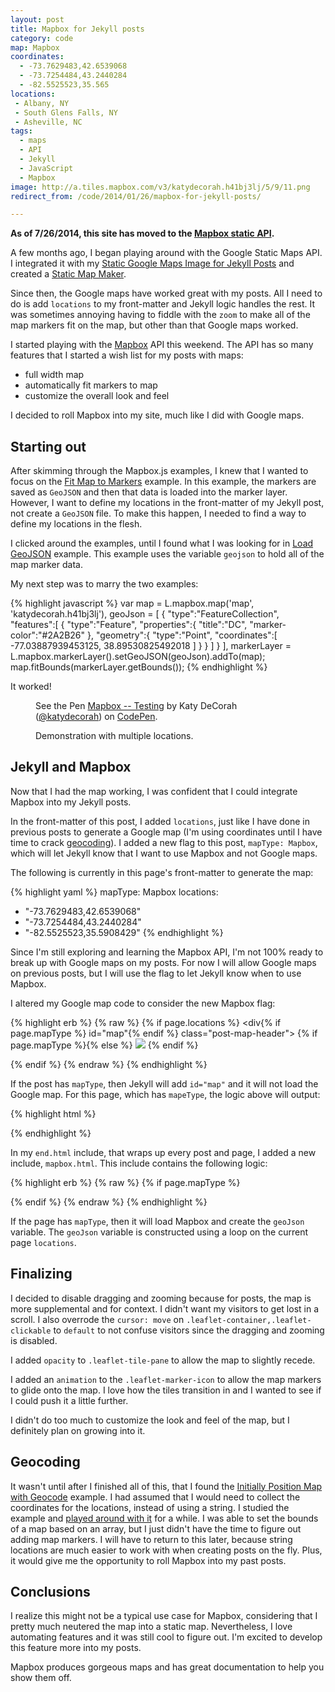 ```yaml
---
layout: post
title: Mapbox for Jekyll posts
category: code
map: Mapbox
coordinates:
  - -73.7629483,42.6539068
  - -73.7254484,43.2440284
  - -82.5525523,35.565
locations:
 - Albany, NY
 - South Glens Falls, NY
 - Asheville, NC
tags:
  - maps
  - API
  - Jekyll
  - JavaScript
  - Mapbox
image: http://a.tiles.mapbox.com/v3/katydecorah.h41bj3lj/5/9/11.png
redirect_from: /code/2014/01/26/mapbox-for-jekyll-posts/

---
```



**As of 7/26/2014, this site has moved to the [Mapbox static API](/code/2014/07/26/static-mapbox-for-jekyll/).**

A few months ago, I began playing around with the Google Static Maps API. I integrated it with my [Static Google Maps Image for Jekyll Posts](http://katydecorah.com/code/2013/09/06/google-maps-images-api-for-jekyll/) and created a [Static Map Maker](http://staticmapmaker.com).

Since then, the Google maps have worked great with my posts. All I need to do is add `locations` to my front-matter and Jekyll logic handles the rest. It was sometimes annoying having to fiddle with the `zoom` to make all of the map markers fit on the map, but other than that Google maps worked.

I started playing with the [Mapbox](https://www.mapbox.com) API this weekend. The API has so many features that I started a wish list for my posts with maps:

* full width map
* automatically fit markers to map
* customize the overall look and feel

I decided to roll Mapbox into my site, much like I did with Google maps.

## Starting out

After skimming through the Mapbox.js examples, I knew that I wanted to focus on the [Fit Map to Markers](https://www.mapbox.com/mapbox.js/example/v1.0.0/fit-map-to-markers/) example. In this example, the markers are saved as `GeoJSON` and then that data is loaded into the marker layer. However, I want to define my locations in the front-matter of my Jekyll post, not create a `GeoJSON` file. To make this happen, I needed to find a way to define my locations in the flesh.

I clicked around the examples, until I found what I was looking for in [Load GeoJSON](https://www.mapbox.com/mapbox.js/example/v1.0.0/load-geojson/) example. This example uses the variable `geojson` to hold all of the map marker data.

My next step was to marry the two examples:

{% highlight javascript %}
var map = L.mapbox.map('map', 'katydecorah.h41bj3lj'),
   geoJson = [
      {
        "type":"FeatureCollection",
        "features":[
          {
            "type":"Feature",
            "properties":{
              "title":"DC",
              "marker-color":"#2A2B26"
            },
            "geometry":{
              "type":"Point",
              "coordinates":[
                -77.03887939453125,
                38.89530825492018
              ]
            }
          }
        ]
      }
    ],
   markerLayer = L.mapbox.markerLayer().setGeoJSON(geoJson).addTo(map);
map.fitBounds(markerLayer.getBounds());
{% endhighlight %}

It worked!

<figure>
<p data-height="350" data-theme-id="97" data-slug-hash="4d4fc4b2cb6a777aa6f015813cc41ad4" data-default-tab="result" class='codepen'>See the Pen <a href='http://codepen.io/katydecorah/pen/4d4fc4b2cb6a777aa6f015813cc41ad4'>Mapbox -- Testing</a> by Katy DeCorah (<a href='http://codepen.io/katydecorah'>@katydecorah</a>) on <a href='http://codepen.io'>CodePen</a>.</p>
<figcaption>Demonstration with multiple locations.</figcaption>
</figure>

## Jekyll and Mapbox
Now that I had the map working, I was confident that I could integrate Mapbox into my Jekyll posts.

In the front-matter of this post, I added `locations`, just like I have done in previous posts to generate a Google map (I'm using coordinates until I have time to crack [geocoding](#geocoding)). I added a new flag to this post, `mapType: Mapbox`, which will let Jekyll know that I want to use Mapbox and not Google maps.

The following is currently in this page's front-matter to generate the map:

{% highlight yaml %}
mapType: Mapbox
locations:
 - "-73.7629483,42.6539068"
 - "-73.7254484,43.2440284"
 - "-82.5525523,35.5908429"
{% endhighlight %}

Since I'm still exploring and learning the Mapbox API, I'm not 100% ready to break up with Google maps on my posts. For now I will allow Google maps on previous posts, but I will use the flag to let Jekyll know when to use Mapbox.

I altered my Google map code to consider the new Mapbox flag:

{% highlight erb %}
{% raw %}
{% if page.locations %}
<div{% if page.mapType %} id="map"{% endif %} class="post-map-header">
	{% if page.mapType %}{% else %}
	<img src="http://maps.googleapis.com/maps/api/staticmap?{% for location in page.locations %}{% if forloop.first %}center={{location | replace:' ','+' }}&amp;markers=color:blue%7C{{location | replace:' ','+' }}{% else %}&amp;markers=color:blue%7C{{location | replace:' ','+' }}{% endif %}{% endfor %}&amp;zoom={% if page.zoom %}{{page.zoom}}{% else %}13{% endif %}&amp;size=1280x180&amp;scale=2&amp;sensor=false&amp;visual_refresh=true" class="post-location-image" alt=" ">
	{% endif %}
</div>
{% endif %}
{% endraw %}
{% endhighlight %}

If the post has `mapType`, then Jekyll will add `id="map"` and it will not load the Google map. For this page, which has `mapeType`, the logic above will output:

{% highlight html %}
<div id="map" class="post-map-header"></div>
{% endhighlight %}

In my `end.html` include, that wraps up every post and page, I added a new include, `mapbox.html`. This include contains the following logic:

{% highlight erb %}
{% raw %}
{% if page.mapType %}
<link href='//api.tiles.mapbox.com/mapbox.js/v1.6.1/mapbox.css' rel='stylesheet' />
<script src='//api.tiles.mapbox.com/mapbox.js/v1.6.1/mapbox.js'></script>
<script>
var geoJson = [{"type":"FeatureCollection","features":[{% for location in page.locations %}{"type":"Feature","properties":{"marker-color":"#2A2B26"},"geometry":{"type":"Point","coordinates":[{{location}}]}}{% if forloop.last == false %},{% endif %}{% endfor %}]}],
map = L.mapbox.map('map', 'katydecorah.h41bj3lj',{zoomControl: false}),
markerLayer = L.mapbox.markerLayer().setGeoJSON(geoJson).addTo(map);
map.fitBounds(markerLayer.getBounds());
map.dragging.disable();
map.touchZoom.disable();
map.doubleClickZoom.disable();
map.scrollWheelZoom.disable();
if (map.tap) map.tap.disable();
</script>
{% endif %}
{% endraw %}
{% endhighlight %}

If the page has `mapType`, then it will load Mapbox and create the `geoJson` variable. The `geoJson` variable is constructed using a loop on the current page `locations`.

## Finalizing

I decided to disable dragging and zooming because for posts, the map is more supplemental and for context. I didn't want my visitors to get lost in a scroll. I also overrode the `cursor: move`  on `.leaflet-container,.leaflet-clickable` to `default` to not confuse visitors since the dragging and zooming is disabled.

I added `opacity` to `.leaflet-tile-pane` to allow the map to slightly recede.

I added an `animation` to the `.leaflet-marker-icon` to allow the map markers to glide onto the map. I love how the tiles transition in and I wanted to see if I could push it a little further.

I didn't do too much to customize the look and feel of the map, but I definitely plan on growing into it.

## Geocoding

It wasn't until after I finished all of this, that I found the [Initially Position Map with Geocode](https://www.mapbox.com/mapbox.js/example/v1.0.0/map-center-geocoding/) example. I had assumed that I would need to collect the coordinates for the locations, instead of using a string. I studied the example and [played around with it](http://codepen.io/katydecorah/pen/0cdd2d7e848c2511e6263ec68bd3f68b) for a while. I was able to set the bounds of a map based on an array, but I just didn't have the time to figure out adding map markers. I will have to return to this later, because string locations are much easier to work with when creating posts on the fly. Plus, it would give me the opportunity to roll Mapbox into my past posts.

## Conclusions

I realize this might not be a typical use case for Mapbox, considering that I pretty much neutered the map into a static map. Nevertheless, I love automating features and it was still cool to figure out. I'm excited to develop this feature more into my posts.

Mapbox produces gorgeous maps and has great documentation to help you show them off.
